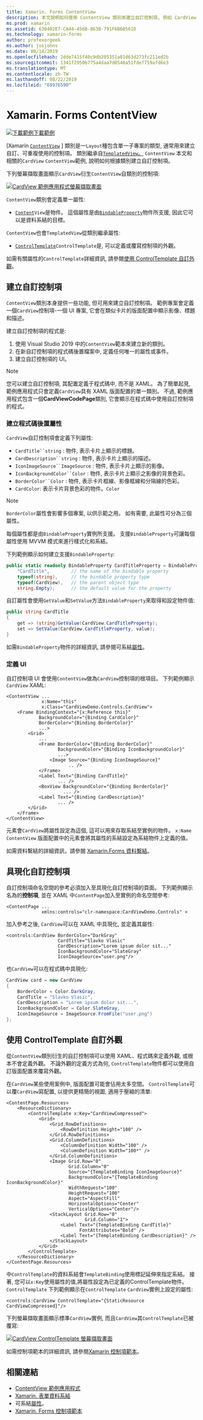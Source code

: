 ```yaml
---
title: Xamarin. Forms ContentView
description: 本文說明如何使用 ContentView 類別來建立自訂控制項, 例如 CardView 範例。
ms.prod: xamarin
ms.assetid: 638402E7-CA44-456B-863B-791F6B6B561D
ms.technology: xamarin-forms
author: profexorgeek
ms.author: jusjohns
ms.date: 08/14/2019
ms.openlocfilehash: 2dde7415f40c9db205351a81d63d273fc211ed2b
ms.sourcegitcommit: 1341f2950b775a4daa7d0548a51fdef759afd6e3
ms.translationtype: MT
ms.contentlocale: zh-TW
ms.lasthandoff: 08/22/2019
ms.locfileid: "69976590"
---
```

# <a name="xamarinforms-contentview"></a>Xamarin. Forms ContentView

[![下載範例](~/media/shared/download.png)下載範例](https://docs.microsoft.com/samples/xamarin/xamarin-forms-samples/userinterface-contentview/)

[Xamarin [`ContentView`](xref:Xamarin.Forms.ContentView) ] 類別是一`Layout`種包含單一子專案的類型, 通常用來建立自訂、可重複使用的控制項。 類別繼承自[`TemplatedView`。](xref:Xamarin.Forms.TemplatedView) `ContentView` 本文和相關的`CardView` `ContentView`範例, 說明如何根據類別建立自訂控制項。

下列螢幕擷取畫面顯示`CardView`衍生`ContentView`自類別的控制項:

[![CardView 範例應用程式螢幕擷取畫面](contentview-images/cardview-list-cropped.png)](contentview-images/cardview-list.png#lightbox)

`ContentView`類別會定義單一屬性:

* [`Content`](xref:Xamarin.Forms.ContentView.Content)`View`是物件。 這個屬性是由[`BindableProperty`](xref:Xamarin.Forms.BindableProperty)物件所支援, 因此它可以是資料系結的目標。

`ContentView`也會`TemplatedView`從類別繼承屬性:

* [`ControlTemplate`](xref:Xamarin.Forms.TemplatedView.ControlTemplate)`ControlTemplate`是, 可以定義或覆寫控制項的外觀。

如需有關屬性的`ControlTemplate`詳細資訊, 請參閱[使用 ControlTemplate 自訂外觀](#customize-appearance-with-a-controltemplate)。

## <a name="create-a-custom-control"></a>建立自訂控制項

`ContentView`類別本身提供一些功能, 但可用來建立自訂控制項。 範例專案會定義一個`CardView`控制項-一個 UI 專案, 它會在類似卡片的版面配置中顯示影像、標題和描述。

建立自訂控制項的程式是:

1. 使用 Visual Studio 2019 中的`ContentView`範本來建立新的類別。
1. 在新自訂控制項的程式碼後置檔案中, 定義任何唯一的屬性或事件。
1. 建立自訂控制項的 UI。

> [!NOTE]
> 您可以建立自訂控制項, 其配置定義于程式碼中, 而不是 XAML。 為了簡單起見, 範例應用程式只會定義`CardView`具有 XAML 版面配置的單一類別。 不過, 範例應用程式包含一個**CardViewCodePage**類別, 它會顯示在程式碼中使用自訂控制項的程式。

### <a name="create-code-behind-properties"></a>建立程式碼後置屬性

`CardView`自訂控制項會定義下列屬性:

* `CardTitle``string` : 物件, 表示卡片上顯示的標題。
* `CardDescription``string` : 物件, 表示卡片上顯示的描述。
* `IconImageSource``ImageSource` : 物件, 表示卡片上顯示的影像。
* `IconBackgroundColor``Color` : 物件, 表示卡片上顯示之影像的背景色彩。
* `BorderColor``Color` : 物件, 表示卡片框線、影像框線和分隔線的色彩。
* `CardColor`: 表示卡片背景色彩的物件。`Color`

> [!NOTE]
> `BorderColor`屬性會影響多個專案, 以供示範之用。 如有需要, 此屬性可分為三個屬性。

每個屬性都是由`BindableProperty`實例所支援。 支援`BindableProperty`可讓每個屬性使用 MVVM 模式來進行樣式化和系結。

下列範例顯示如何建立支援`BindableProperty`:

```csharp
public static readonly BindableProperty CardTitleProperty = BindableProperty.Create(
    "CardTitle",        // the name of the bindable property
    typeof(string),     // the bindable property type
    typeof(CardView),   // the parent object type
    string.Empty);      // the default value for the property
```

自訂屬性會使用`GetValue`和`SetValue`方法`BindableProperty`來取得和設定物件值:

```csharp
public string CardTitle
{
    get => (string)GetValue(CardView.CardTitleProperty);
    set => SetValue(CardView.CardTitleProperty, value);
}
```

如需`BindableProperty`物件的詳細資訊, 請參閱可系結[屬性](~/xamarin-forms/xaml/bindable-properties.md)。

### <a name="define-ui"></a>定義 UI

自訂控制項 UI 會使用`ContentView`做為`CardView`控制項的根項目。 下列範例顯示`CardView` XAML:

```XAML
<ContentView ...
             x:Name="this"
             x:Class="CardViewDemo.Controls.CardView">
    <Frame BindingContext="{x:Reference this}"
            BackgroundColor="{Binding CardColor}"
            BorderColor="{Binding BorderColor}"
            ...>
        <Grid>
            ...
            <Frame BorderColor="{Binding BorderColor}"
                   BackgroundColor="{Binding IconBackgroundColor}"
                   ...>
                <Image Source="{Binding IconImageSource}"
                       .. />
            </Frame>
            <Label Text="{Binding CardTitle}"
                   ... />
            <BoxView BackgroundColor="{Binding BorderColor}"
                     ... />
            <Label Text="{Binding CardDescription}"
                   ... />
        </Grid>
    </Frame>
</ContentView>
```

元素會`CardView`將屬性設定為這個, 這可以用來存取系結至實例的物件。 `x:Name` `ContentView` 版面配置中的元素會將其屬性的系結設定為系結物件上定義的值。

如需資料繫結的詳細資訊，請參閱 [Xamarin.Forms 資料繫結](~/xamarin-forms/app-fundamentals/data-binding/index.md)。

## <a name="instantiate-a-custom-control"></a>具現化自訂控制項

自訂控制項命名空間的參考必須加入至具現化自訂控制項的頁面。 下列範例顯示名為的**控制項**, 並在 XAML 中`ContentPage`加入至實例的命名空間參考:

```xaml
<ContentPage ...
             xmlns:controls="clr-namespace:CardViewDemo.Controls" >
```

加入參考之後, `CardView`可以在 XAML 中具現化, 並定義其屬性:

```xaml
<controls:CardView BorderColor="DarkGray"
                   CardTitle="Slavko Vlasic"
                   CardDescription="Lorem ipsum dolor sit..."
                   IconBackgroundColor="SlateGray"
                   IconImageSource="user.png"/>
```

也`CardView`可以在程式碼中具現化:

```csharp
CardView card = new CardView
{
    BorderColor = Color.DarkGray,
    CardTitle = "Slavko Vlasic",
    CardDescription = "Lorem ipsum dolor sit...",
    IconBackgroundColor = Color.SlateGray,
    IconImageSource = ImageSource.FromFile("user.png")
};
```

## <a name="customize-appearance-with-a-controltemplate"></a>使用 ControlTemplate 自訂外觀

從`ContentView`類別衍生的自訂控制項可以使用 XAML、程式碼來定義外觀, 或根本不會定義外觀。 不論外觀的定義方式為何, `ControlTemplate`物件都可以使用自訂版面配置來覆寫外觀。

在`CardView`某些使用案例中, 版面配置可能會佔用太多空間。 `ControlTemplate`可以覆`CardView`寫配置, 以提供更精簡的視圖, 適用于壓縮的清單:

```xaml
<ContentPage.Resources>
    <ResourceDictionary>
        <ControlTemplate x:Key="CardViewCompressed">
            <Grid>
                <Grid.RowDefinitions>
                    <RowDefinition Height="100" />
                </Grid.RowDefinitions>
                <Grid.ColumnDefinitions>
                    <ColumnDefinition Width="100" />
                    <ColumnDefinition Width="100*" />
                </Grid.ColumnDefinitions>
                <Image Grid.Row="0"
                       Grid.Column="0"
                       Source="{TemplateBinding IconImageSource}"
                       BackgroundColor="{TemplateBinding IconBackgroundColor}"
                       WidthRequest="100"
                       HeightRequest="100"
                       Aspect="AspectFill"
                       HorizontalOptions="Center"
                       VerticalOptions="Center"/>
                <StackLayout Grid.Row="0"
                             Grid.Column="1">
                    <Label Text="{TemplateBinding CardTitle}"
                           FontAttributes="Bold" />
                    <Label Text="{TemplateBinding CardDescription}" />
                </StackLayout>
            </Grid>
        </ControlTemplate>
    </ResourceDictionary>
</ContentPage.Resources>
```

中`ControlTemplate`的資料系結會`TemplateBinding`使用標記延伸來指定系結。 接著, 您可以`x:Key`使用屬性的值,將屬性設定為已定義的ControlTemplate物件。`ControlTemplate` 下列範例顯示在`ControlTemplate` `CardView`實例上設定的屬性:

```xaml
<controls:CardView ControlTemplate="{StaticResource CardViewCompressed}"/>
```

下列螢幕擷取畫面顯示標準`CardView`實例, 而且`CardView`其`ControlTemplate`已被覆寫:

[![CardView ControlTemplate 螢幕擷取畫面](contentview-images/cardview-controltemplates-cropped.png)](contentview-images/cardview-controltemplates.png#lightbox)

如需控制項範本的詳細資訊, 請參閱[Xamarin 控制項範本](~/xamarin-forms/app-fundamentals/templates/control-templates/index.md)。

## <a name="related-links"></a>相關連結

* [ContentView 範例應用程式](https://docs.microsoft.com/samples/xamarin/xamarin-forms-samples/userinterface-contentview/)
* [Xamarin. 表單資料系結](~/xamarin-forms/app-fundamentals/data-binding/index.md)
* 可系結[屬性](~/xamarin-forms/xaml/bindable-properties.md)。
* [Xamarin. Forms 控制項範本](~/xamarin-forms/app-fundamentals/templates/control-templates/index.md)
